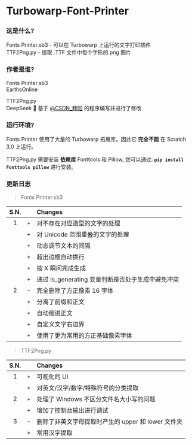 # Turbowarp-Font-Printer
### 这是什么?
Fonts Printer.sb3 - 可以在 Turbowarp 上运行的文字打印插件  
TTF2Png.py - 提取 .TTF 文件中每个字形的 png 图片  

### 作者是谁?
Fonts Printer.sb3  
EarthsOnline  
  
TTF2Png.py  
DeepSeek 🐋 基于 [@CSDN_拜阳](https://blog.csdn.net/bby1987/article/details/142371889) 的程序编写并进行了修改  

### 运行环境?
Fonts Printer 使用了大量的 Turbowarp 拓展库。因此它 **完全不能** 在 Scratch 3.0 上运行。  
  
TTF2Png.py 需要安装 **依赖库** Fonttools 和 Pillow, 您可以通过: **`pip install Fonttools pillow`** 进行安装。

### 更新日志
> Fonts Printer.sb3

| S.N. | | Changes |
|:-:|:-:|:-|
|1|+|对不存在对应造型的文字的处理|
||+|对 Unicode 范围重叠的文字的处理|
||+|动态调节文本的间隔|
||+|超出边框自动换行|
||+|按 X 瞬间完成生成|
||+|通过 is_generating 变量判断是否处于生成中避免冲突|
|2|-|完全删除了方正像素 16 字体|
||+|分离了前缀和正文|
||+|自动缩进正文|
||+|自定义文字右边界|
||+|使用了更为常用的方正基础像素字体|

> TTF2Png.py

| S.N. | | Changes |
|:-:|:-:|:-|
|1|+|可视化的 UI|
||+|对英文/汉字/数字/特殊符号的分类提取|
|2|+|处理了 Windows 不区分文件名大小写的问题|
||+|增加了控制台输出进行调试|
|3|-|删除了非英文字母提取时产生的 upper 和 lower 文件夹
||+|常用汉字提取
